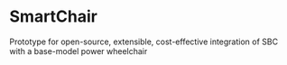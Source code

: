 # SmartChair
Prototype for open-source, extensible, cost-effective integration of SBC with a base-model power wheelchair
